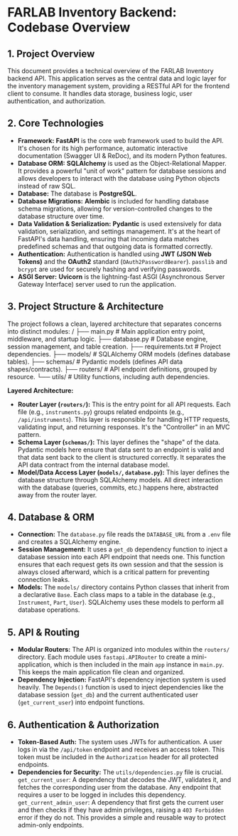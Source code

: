 # FARLAB Inventory Backend: Codebase Overview

## 1. Project Overview

This document provides a technical overview of the FARLAB Inventory backend API. This application serves as
the central data and logic layer for the inventory management system, providing a RESTful API for the
frontend client to consume. It handles data storage, business logic, user authentication, and
authorization.

## 2. Core Technologies

- **Framework:** **FastAPI** is the core web framework used to build the API. It's chosen for its high
performance, automatic interactive documentation (Swagger UI & ReDoc), and its modern Python features.
- **Database ORM:** **SQLAlchemy** is used as the Object-Relational Mapper. It provides a powerful "unit
of work" pattern for database sessions and allows developers to interact with the database using Python
objects instead of raw SQL.
- **Database:** The database is **PostgreSQL**.
- **Database Migrations:** **Alembic** is included for handling database schema migrations, allowing for
version-controlled changes to the database structure over time.
- **Data Validation & Serialization:** **Pydantic** is used extensively for data validation,
serialization, and settings management. It's at the heart of FastAPI's data handling, ensuring that
incoming data matches predefined schemas and that outgoing data is formatted correctly.
- **Authentication:** Authentication is handled using **JWT (JSON Web Tokens)** and the **OAuth2**
standard (`OAuth2PasswordBearer`). `passlib` and `bcrypt` are used for securely hashing and verifying
passwords.
- **ASGI Server:** **Uvicorn** is the lightning-fast ASGI (Asynchronous Server Gateway Interface) server
used to run the application.

## 3. Project Structure & Architecture

The project follows a clean, layered architecture that separates concerns into distinct modules:
/
├── main.py # Main application entry point, middleware, and startup logic.
├── database.py # Database engine, session management, and table creation.
├── requirements.txt # Project dependencies.
├── models/ # SQLAlchemy ORM models (defines database tables).
├── schemas/ # Pydantic models (defines API data shapes/contracts).
├── routers/ # API endpoint definitions, grouped by resource.
└── utils/ # Utility functions, including auth dependencies.

**Layered Architecture:**
- **Router Layer (`routers/`):** This is the entry point for all API requests. Each file (e.g.,
`instruments.py`) groups related endpoints (e.g., `/api/instruments`). This layer is responsible for
handling HTTP requests, validating input, and returning responses. It's the "Controller" in an MVC pattern.
- **Schema Layer (`schemas/`):** This layer defines the "shape" of the data. Pydantic models here
ensure that data sent to an endpoint is valid and that data sent back to the client is structured
correctly. It separates the API data contract from the internal database model.
- **Model/Data Access Layer (`models/`, `database.py`):** This layer defines the database structure
through SQLAlchemy models. All direct interaction with the database (queries, commits, etc.) happens here,
abstracted away from the router layer.

## 4. Database & ORM

- **Connection:** The `database.py` file reads the `DATABASE_URL` from a `.env` file and creates a
SQLAlchemy engine.
- **Session Management:** It uses a `get_db` dependency function to inject a database session into each
API endpoint that needs one. This function ensures that each request gets its own session and that the
session is always closed afterward, which is a critical pattern for preventing connection leaks.
- **Models:** The `models/` directory contains Python classes that inherit from a declarative `Base`.
Each class maps to a table in the database (e.g., `Instrument`, `Part`, `User`). SQLAlchemy uses these
models to perform all database operations.

## 5. API & Routing

- **Modular Routers:** The API is organized into modules within the `routers/` directory. Each module
uses `fastapi.APIRouter` to create a mini-application, which is then included in the main `app` instance in
`main.py`. This keeps the main application file clean and organized.
- **Dependency Injection:** FastAPI's dependency injection system is used heavily. The `Depends()`
function is used to inject dependencies like the database session (`get_db`) and the current authenticated
user (`get_current_user`) into endpoint functions.

## 6. Authentication & Authorization

- **Token-Based Auth:** The system uses JWTs for authentication. A user logs in via the `/api/token`
endpoint and receives an access token. This token must be included in the `Authorization` header for all
protected endpoints.
- **Dependencies for Security:** The `utils/dependencies.py` file is crucial.
`get_current_user`: A dependency that decodes the JWT, validates it, and fetches the corresponding
user from the database. Any endpoint that requires a user to be logged in includes this dependency.
`get_current_admin_user`: A dependency that first gets the current user and then checks if they
have admin privileges, raising a `403 Forbidden` error if they do not. This provides a simple and reusable
way to protect admin-only endpoints.
